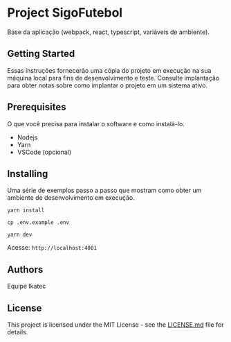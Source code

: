 # Project SigoFutebol

Base da aplicação (webpack, react, typescript, variáveis de ambiente).

## Getting Started

Essas instruções fornecerão uma cópia do projeto em execução na sua máquina local para fins de desenvolvimento e teste. Consulte implantação para obter notas sobre como implantar o projeto em um sistema ativo.

## Prerequisites

O que você precisa para instalar o software e como instalá-lo.

-   Nodejs
-   Yarn
-   VSCode (opcional)

## Installing

Uma série de exemplos passo a passo que mostram como obter um ambiente de desenvolvimento em execução.

```
yarn install
```

```
cp .env.example .env
```

```
yarn dev
```

Acesse: `http://localhost:4001`

## Authors

Equipe Ikatec

## License

This project is licensed under the MIT License - see the [LICENSE.md](LICENSE.md) file for details.

